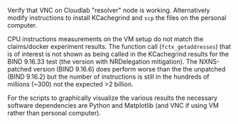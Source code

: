 Verify that VNC on Cloudlab "resolver" node is working. Alternatively modify instructions to install KCachegrind and `scp` the files on the personal computer. 

CPU instructions measurements on the VM setup do not match the claims/docker experiment results. The function call (`fctx_getaddresses`) that is of interest is not shown as being called in the KCachegrind results for the BIND 9.16.33 test (the version with NRDelegation mitigation). The NXNS-patched version (BIND 9.16.6) does perform worse than the the unpatched (BIND 9.16.2) but the number of instructions is still in the hundreds of millions (~300) not the expected >2 billion.

For the scripts to graphically visualize the various results the necessary software dependencies are Python and Matplotlib (and VNC if using VM rather than personal computer).
